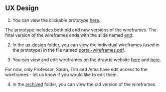 ## UX Design

1. You can view the clickable prototype [here](https://marvelapp.com/prototype/632d8c3).

The prototype includes both old and new versions of the wireframes. The final version of the wireframes ends with the slide named [end](https://marvelapp.com/prototype/632d8c3/screen/80168868).

2. In the [ux-design](https://github.com/HRL-at-NYUSH/Interactive-Portal/tree/main/ux-design)  folder, you can view the individual wireframes (used in the prototype) in the file named [portal-wireframes.pdf](https://github.com/HRL-at-NYUSH/Interactive-Portal/tree/main/ux-design/portal-wireframes.pdf).

3. You can view and edit wireframes on the draw.io website [here](https://app.diagrams.net/#G1r1msHg7VZ971lZnvIo_0tSoqD1FM_E1l) and [here](https://app.diagrams.net/#G1TIWTO3uz7qCdaP8uLbQi3V-WYXaf5yEc). 

For now, only Professor, Sarah, Tim and Alma have edit access to the wireframes - let us know if you would like to edit them. 

4. In the [archived](https://github.com/HRL-at-NYUSH/Interactive-Portal/tree/main/ux-design/archived) folder, you can view the old version of the wireframes. 

